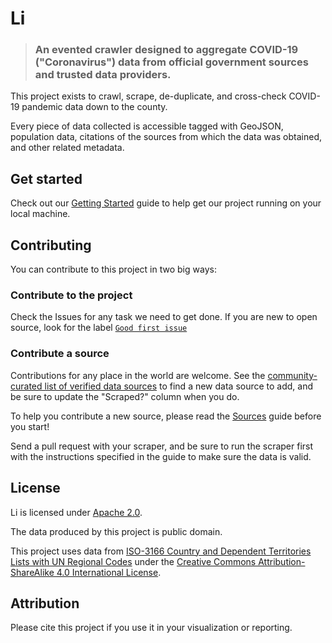 # Li

> ### An evented crawler designed to aggregate COVID-19 ("Coronavirus") data from official government sources and trusted data providers.

This project exists to crawl, scrape, de-duplicate, and cross-check COVID-19 pandemic data down to the county.

Every piece of data collected is accessible tagged with GeoJSON, population data, citations of the sources from which the data was obtained, and other related metadata.

<!--
## Where's the data?

TBD

## How often is it updated?

Constantly.

TBD.

## How do I use this data?

TBD ... Read the [Data Fields](./docs/data_fields.md) documentation for
details on exactly what each field in the dataset means.
-->


## Get started

Check out our [Getting Started](./docs/getting_started.md) guide to help get our project running on your local machine.


## Contributing

You can contribute to this project in two big ways:


### Contribute to the project

Check the Issues for any task we need to get done. If you are new to open source, look for the label [`Good first issue`](https://github.com/covidatlas/li/labels/good%20first%20issue)


### Contribute a source

Contributions for any place in the world are welcome. See the
[community-curated list of verified data
sources](https://docs.google.com/spreadsheets/d/1T2cSvWvUvurnOuNFj2AMPGLpuR2yVs3-jdd_urfWU4c/edit#gid=0)
to find a new data source to add, and be sure to update the "Scraped?"
column when you do.

To help you contribute a new source, please read the
[Sources](./docs/sources.md) guide before you start!

Send a pull request with your scraper, and be sure to run the scraper
first with the instructions specified in the guide to make sure the
data is valid.

## License

Li is licensed under [Apache 2.0](/LICENSE).

The data produced by this project is public domain.

This project uses data from [ISO-3166 Country and Dependent Territories Lists with UN Regional Codes](https://github.com/lukes/ISO-3166-Countries-with-Regional-Codes) under the [Creative Commons Attribution-ShareAlike 4.0 International License](https://creativecommons.org/licenses/by-sa/4.0/).


## Attribution

Please cite this project if you use it in your visualization or reporting.
